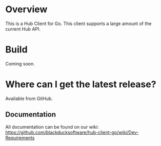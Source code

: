 # Overview

This is a Hub Client for Go. This client supports a large amount of the current Hub API.

# Build

Coming soon.

# Where can I get the latest release?

Available from GitHub.

## Documentation

All documentation can be found on our wiki:  https://github.com/blackducksoftware/hub-client-go/wiki/Dev-Requirements

